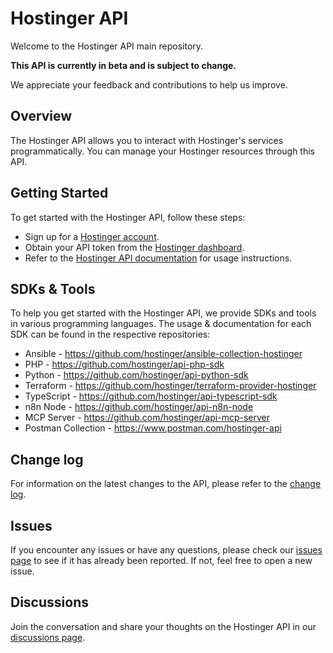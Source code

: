# Hostinger API
Welcome to the Hostinger API main repository. 

**This API is currently in beta and is subject to change.** 

We appreciate your feedback and contributions to help us improve.

## Overview
The Hostinger API allows you to interact with Hostinger's services programmatically. 
You can manage your Hostinger resources through this API.

## Getting Started
To get started with the Hostinger API, follow these steps:

- Sign up for a [Hostinger account](https://hpanel.hostinger.com/).
- Obtain your API token from the [Hostinger dashboard](https://hpanel.hostinger.com/profile/api).
- Refer to the [Hostinger API documentation](https://developers.hostinger.com) for usage instructions.

## SDKs & Tools

To help you get started with the Hostinger API, we provide SDKs and tools in various programming languages.
The usage & documentation for each SDK can be found in the respective repositories:

- Ansible - https://github.com/hostinger/ansible-collection-hostinger
- PHP - https://github.com/hostinger/api-php-sdk
- Python - https://github.com/hostinger/api-python-sdk
- Terraform - https://github.com/hostinger/terraform-provider-hostinger
- TypeScript - https://github.com/hostinger/api-typescript-sdk
- n8n Node - https://github.com/hostinger/api-n8n-node
- MCP Server - https://github.com/hostinger/api-mcp-server
- Postman Collection - https://www.postman.com/hostinger-api

## Change log
For information on the latest changes to the API, please refer to the [change log](https://github.com/hostinger/api/blob/main/CHANGELOG.md).

## Issues
If you encounter any issues or have any questions, please check our [issues page](https://github.com/hostinger/api/issues) to see if it has already been reported. If not, feel free to open a new issue.

## Discussions
Join the conversation and share your thoughts on the Hostinger API in our [discussions page](https://github.com/hostinger/api/discussions).
